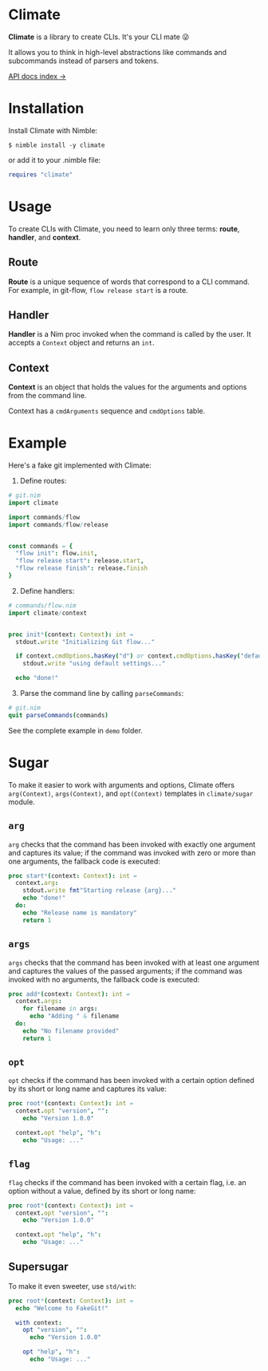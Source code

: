 # Climate

**Climate** is a library to create CLIs. It's your CLI mate 😜

It allows you to think in high-level abstractions like commands and subcommands instead of parsers and tokens.

[API docs index →](https://moigagoo.github.io/climate/theindex.html)


# Installation

Install Climate with Nimble:

```
$ nimble install -y climate
```

or add it to your .nimble file:

```nim
requires "climate"
```


# Usage

To create CLIs with Climate, you need to learn only three terms: **route**, **handler**, and **context**.


## Route

**Route** is a unique sequence of words that correspond to a CLI command. For example, in git-flow, ``flow release start`` is a route.


## Handler

**Handler** is a Nim proc invoked when the command is called by the user. It accepts a ``Context`` object and returns an ``int``.


## Context

**Context** is an object that holds the values for the arguments and options from the command line.

Context has a ``cmdArguments`` sequence and ``cmdOptions`` table.


# Example

Here's a fake git implemented with Climate:

1. Define routes:
```nim
# git.nim
import climate

import commands/flow
import commands/flow/release


const commands = {
  "flow init": flow.init,
  "flow release start": release.start,
  "flow release finish": release.finish
}
```

2. Define handlers:

```nim
# commands/flow.nim
import climate/context


proc init*(context: Context): int =
  stdout.write "Initializing Git flow..."

  if context.cmdOptions.hasKey("d") or context.cmdOptions.hasKey("default"):
    stdout.write "using default settings..."

  echo "done!"
```

3. Parse the command line by calling ``parseCommands``:

```nim
# git.nim
quit parseCommands(commands)
```

See the complete example in ``demo`` folder.


# Sugar

To make it easier to work with arguments and options, Climate offers `arg(Context)`, `args(Context)`, and `opt(Context)` templates in `climate/sugar` module.


## `arg`

`arg` checks that the command has been invoked with exactly one argument and captures its value; if the command was invoked with zero or more than one arguments, the fallback code is executed:

```nim
proc start*(context: Context): int =
  context.arg:
    stdout.write fmt"Starting release {arg}..."
    echo "done!"
  do:
    echo "Release name is mandatory"
    return 1
```


## `args`

`args` checks that the command has been invoked with at least one argument and captures the values of the passed arguments; if the command was invoked with no arguments, the fallback code is executed:

```nim
proc add*(context: Context): int =
  context.args:
    for filename in args:
      echo "Adding " & filename
  do:
    echo "No filename provided"
    return 1
```


## `opt`

`opt` checks if the command has been invoked with a certain option defined by its short or long name and captures its value:

```nim
proc root*(context: Context): int =
  context.opt "version", "":
    echo "Version 1.0.0"

  context.opt "help", "h":
    echo "Usage: ..."
```


## `flag`

`flag` checks if the command has been invoked with a certain flag, i.e. an option without a value, defined by its short or long name:

```nim
proc root*(context: Context): int =
  context.opt "version", "":
    echo "Version 1.0.0"

  context.opt "help", "h":
    echo "Usage: ..."
```



## Supersugar

To make it even sweeter, use `std/with`:

```nim
proc root*(context: Context): int =
  echo "Welcome to FakeGit!"

  with context:
    opt "version", "":
      echo "Version 1.0.0"

    opt "help", "h":
      echo "Usage: ..."
```

